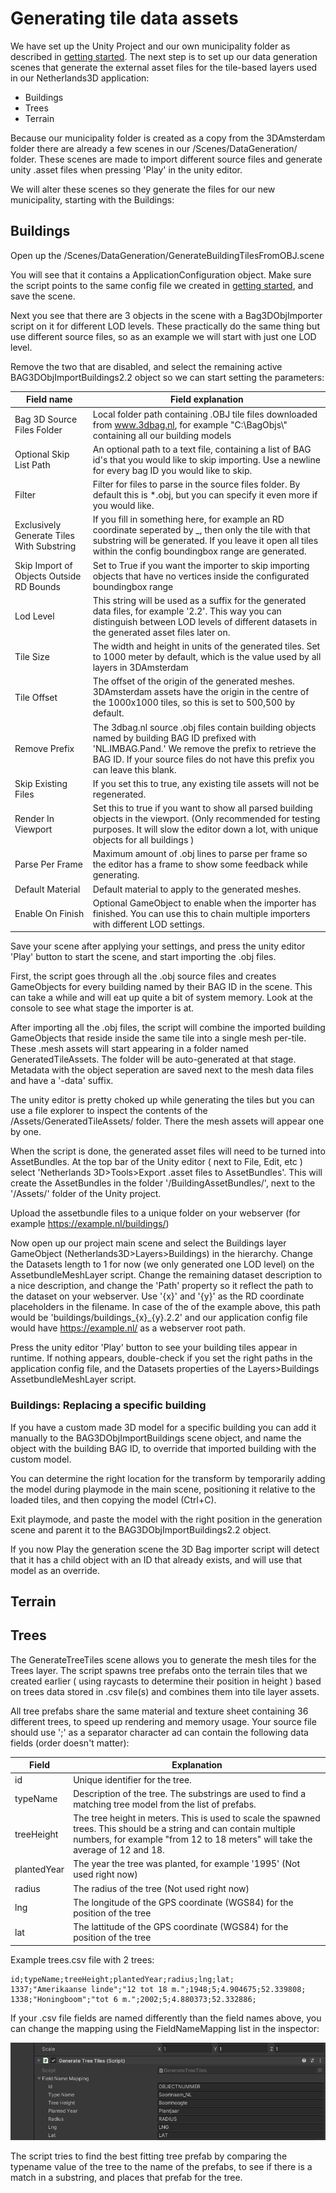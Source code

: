 # Generating tile data assets

We have set up the Unity Project and our own municipality folder as described in [getting started](gettingstarted.md).
The next step is to set up our data generation scenes that generate the external asset files for the tile-based layers used in our Netherlands3D application:

- Buildings
- Trees
- Terrain

Because our municipality folder is created as a copy from the 3DAmsterdam folder there are already a few scenes in our <YourMunicipality>/Scenes/DataGeneration/ folder. These scenes are made to import different source files and generate unity .asset files when pressing 'Play' in the unity editor.

We will alter these scenes so they generate the files for our new municipality, starting with the Buildings:

## Buildings

Open up the <YourMunicipality>/Scenes/DataGeneration/GenerateBuildingTilesFromOBJ.scene 

You will see that it contains a ApplicationConfiguration object. Make sure the script points to the same config file we created in [getting started](gettingstarted.md), and save the scene.

Next you see that there are 3 objects in the scene with a Bag3DObjImporter script on it for different LOD levels. These practically do the same thing but use different source files, so as an example we will start with just one LOD level. 

Remove the two that are disabled, and select the remaining active BAG3DObjImportBuildings2.2 object so we can start setting the parameters:

| Field name                                | Field explanation                                            |
| ----------------------------------------- | ------------------------------------------------------------ |
| Bag 3D Source Files Folder                | Local folder path containing .OBJ tile files downloaded from www.3dbag.nl, for example "C:\BagObjs\\"  containing all our building models |
| Optional Skip List Path                   | An optional path to a text file, containing a list of BAG id's that you would like to skip importing. Use a newline for every bag ID you would like to skip. |
| Filter                                    | Filter for files to parse in the source files folder. By default this is *.obj, but you can specify it even more if you would like. |
| Exclusively Generate Tiles With Substring | If you fill in something here, for example an RD coordinate seperated by _, then only the tile with that substring will be generated. If you leave it open all tiles within the config boundingbox range are generated. |
| Skip Import of Objects Outside RD Bounds  | Set to True if you want the importer to skip importing objects that have no vertices inside the configurated boundingbox range |
| Lod Level                                 | This string will be used as a suffix for the generated data files, for example '2.2'. This way you can distinguish between LOD levels of different datasets in the generated asset files later on. |
| Tile Size                                 | The width and height in units of the generated tiles. Set to 1000 meter by default, which is the value used by all layers in 3DAmsterdam |
| Tile Offset                               | The offset of the origin of the generated meshes. 3DAmsterdam assets have the origin in the centre of the 1000x1000 tiles, so this is set to 500,500 by default. |
| Remove Prefix                             | The 3dbag.nl source .obj files contain building objects named by building BAG ID prefixed with 'NL.IMBAG.Pand.' We remove the prefix to retrieve the BAG ID. If your source files do not have this prefix you can leave this blank. |
| Skip Existing Files                       | If you set this to true, any existing tile assets will not be regenerated. |
| Render In Viewport                        | Set this to true if you want to show all parsed building objects in the viewport. (Only recommended for testing purposes. It will slow the editor down a lot, with unique objects for all buildings ) |
| Parse Per Frame                           | Maximum amount of .obj lines to parse per frame so the editor has a frame to show some feedback while generating. |
| Default Material                          | Default material to apply to the generated meshes.           |
| Enable On Finish                          | Optional GameObject to enable when the importer has finished. You can use this to chain multiple importers with different LOD settings. |

Save your scene after applying your settings, and press the unity editor 'Play' button to start the scene, and start importing the .obj files. 

First, the script goes through all the .obj source files and creates GameObjects for every building named by their BAG ID in the scene. This can take a while and will eat up quite a bit of system memory. Look at the console to see what stage the importer is at.

After importing all the .obj files, the script will combine the imported building GameObjects that reside inside the same tile into a single mesh per-tile. These .mesh assets will start appearing in a folder named GeneratedTileAssets. The folder will be auto-generated at that stage.
Metadata with the object seperation are saved next to the mesh data files and have a '-data' suffix.

The unity editor is pretty choked up while generating the tiles but you can use a file explorer to inspect the contents of the /Assets/GeneratedTileAssets/ folder. There the mesh assets will appear one by one.

When the script is done, the generated asset files will need to be turned into AssetBundles.
At the top bar of the Unity editor ( next to File, Edit, etc ) select 'Netherlands 3D>Tools>Export .asset files to AssetBundles'.
This will create the AssetBundles in the folder '/BuildingAssetBundles/', next to the '/Assets/' folder of the Unity project.

Upload the assetbundle files to a unique folder on your webserver (for example https://example.nl/buildings/)

Now open up our project main scene and select the Buildings layer GameObject (Netherlands3D>Layers>Buildings) in the hierarchy. Change the Datasets length to 1 for now (we only generated one LOD level) on the AssetbundleMeshLayer script.
Change the remaining dataset description to a nice description, and change the 'Path' property so it reflect the path to the dataset on your webserver. Use '{x}' and '{y}' as the RD coordinate placeholders in the filename. 
In case of the of the example above, this path would be 'buildings/buildings\_{x}\_{y}.2.2' and our application config file would have https://example.nl/ as a webserver root path.

Press the unity editor 'Play' button to see your building tiles appear in runtime.
If nothing appears, double-check if you set the right paths in the application config file, and the Datasets properties of the Layers>Buildings AssetbundleMeshLayer script.

### Buildings: Replacing a specific building

If you have a custom made 3D model for a specific building you can add it manually to the BAG3DObjImportBuildings scene object, and name the object with the building BAG ID, to override that imported building with the custom model.

You can determine the right location for the transform by temporarily adding the model during playmode in the main scene, positioning it relative to the loaded tiles, and then copying the model (Ctrl+C). 

Exit playmode, and paste the model with the right position in the generation scene and parent it to the BAG3DObjImportBuildings2.2 object.

If you now Play the generation scene the 3D Bag importer script will detect that it has a child object with an ID that already exists, and will use that model as an override.




## Terrain

<Terrain tile generation is currently being reworked. Documentation will follow. Feel free to explore the GenerateTerrainTiles scene.>

## Trees

The GenerateTreeTiles scene allows you to generate the mesh tiles for the Trees layer. 
The script spawns tree prefabs onto the terrain tiles that we created earlier ( using raycasts to determine their position in height ) based on trees data stored in .csv file(s) and combines them into tile layer assets. 

All tree prefabs share the same material and texture sheet containing 36 different trees, to speed up rendering and memory usage.
Your source file should use ';' as a separator character ad can contain the following data fields (order doesn't matter):

| Field       | Explanation                                                  |
| ----------- | ------------------------------------------------------------ |
| id          | Unique identifier for the tree.                              |
| typeName    | Description of the tree. The substrings are used to find a matching tree model from the list of prefabs. |
| treeHeight  | The tree height in meters. This is used to scale the spawned trees. This should be a string and can contain multiple numbers, for example "from 12 to 18 meters" will take the average of 12 and 18. |
| plantedYear | The year the tree was planted, for example '1995' (Not used right now) |
| radius      | The radius of the tree (Not used right now)                  |
| lng         | The longitude of the GPS coordinate (WGS84) for the position of the tree |
| lat         | The lattitude of the GPS coordinate (WGS84) for the position of the tree |

Example trees.csv file with 2 trees:

	id;typeName;treeHeight;plantedYear;radius;lng;lat;
	1337;"Amerikaanse linde";"12 tot 18 m.";1948;5;4.904675;52.339808;
	1338;"Honingboom";"tot 6 m.";2002;5;4.880373;52.332886;

If your .csv file fields are named differently than the field names above, you can change the mapping using the FieldNameMapping list in the inspector:

<img src="images\GenerateTreeTiles_FieldNameMapping.png" alt="image-20210707150814309"  />



The script tries to find the best fitting tree prefab by comparing the typename value of the tree to the name of the prefabs, to see if there is a match in a substring, and places that prefab for the tree.

